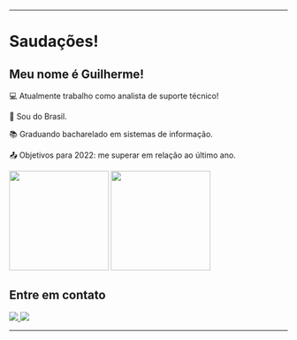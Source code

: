 ----------------------------------------------------------------------------

# Saudações!

 

## Meu nome é Guilherme!

 

:computer: Atualmente trabalho como analista de suporte técnico!

:house_with_garden: Sou do Brasil.

:books: Graduando bacharelado em sistemas de informação.

:outbox_tray: Objetivos para 2022: me superar em relação ao último ano.



<img height="180em" src="https://github-readme-stats.vercel.app/api?username=GuilhermeReis94&show_icons=true&theme=tokyonight"/>

<img height="180em" src="https://github-readme-stats-eight-theta.vercel.app/api/top-langs/?username=GuilhermeReis94&layout=compact&langs_count=8&theme=tokyonight&include_all_commits=true&count_private=true"/>

## Entre em contato


<a href="https://www.linkedin.com/in/guilherme-reis-3546961a9/" alt="linkedin" target="_blank">

<img src="https://img.shields.io/badge/LinkedIn-%230077B5.svg?&style=flat-square&logo=linkedin&logoColor=white">

</a>
<a href="https://api.whatsapp.com/send?phone=5519991113699>" alt="WhatsApp" target="_blank">

<img src="https://img.shields.io/badge/-WhatsApp-25d366?style=flat-square&labelColor=25d366&logo=whatsapp&logoColor=white&link=https://wa.me/<SEUNUMERO>"/>

</a>


----------------------------------------------------------------------------------
